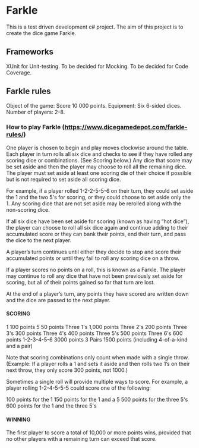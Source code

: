 ﻿# Farkle
This is a test driven development c# project. The aim of this project is to create the dice game Farkle.

## Frameworks
XUnit for Unit-testing.
To be decided for Mocking.
To be decided for Code Coverage.

## Farkle rules
Object of the game: Score 10 000 points.
Equipment: Six 6-sided dices.
Number of players: 2-8.

### How to play Farkle (https://www.dicegamedepot.com/farkle-rules/)
One player is chosen to begin and play moves clockwise around the table. Each player in turn rolls all six dice and checks to see if they have rolled any scoring dice or combinations. (See Scoring below.) Any dice that score may be set aside and then the player may choose to roll all the remaining dice. The player must set aside at least one scoring die of their choice if possible but is not required to set aside all scoring dice.

For example, if a player rolled 1-2-2-5-5-6 on their turn, they could set aside the 1 and the two 5's for scoring, or they could choose to set aside only the 1. Any scoring dice that are not set aside may be rerolled along with the non-scoring dice.

If all six dice have been set aside for scoring (known as having “hot dice”), the player can choose to roll all six dice again and continue adding to their accumulated score or they can bank their points, end their turn, and pass the dice to the next player.

A player’s turn continues until either they decide to stop and score their accumulated points or until they fail to roll any scoring dice on a throw.

If a player scores no points on a roll, this is known as a Farkle. The player may continue to roll any dice that have not been previously set aside for scoring, but all of their points gained so far that turn are lost.

At the end of a player’s turn, any points they have scored are written down and the dice are passed to the next player.

#### SCORING
1	100 points
5	50 points
Three 1's	1,000 points
Three 2's	200 points
Three 3's	300 points
Three 4's	400 points
Three 5's	500 points
Three 6's	600 points
1-2-3-4-5-6 	3000 points
3 Pairs	1500 points (including 4-of-a-kind and a pair)

Note that scoring combinations only count when made with a single throw. (Example: If a player rolls a 1 and sets it aside and then rolls two 1’s on their next throw, they only score 300 points, not 1000.)

Sometimes a single roll will provide multiple ways to score. For example, a player rolling 1-2-4-5-5-5 could score one of the following:

100 points for the 1
150 points for the 1 and a 5
500 points for the three 5's
600 points for the 1 and the three 5's

#### WINNING 
The first player to score a total of 10,000 or more points wins, provided that no other players with a remaining turn can exceed that score.

